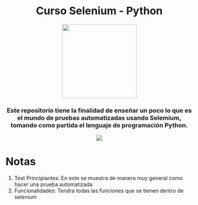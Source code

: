 <div id="header" align="center">
  <h1 align="center">Curso Selenium - Python</h1>
  <img src="https://media.giphy.com/media/qfiP3gjBmTvPFTT1Fx/giphy.gif" width="200"/>
  <h3>Este repositorio tiene la finalidad de enseñar un poco lo que es el mundo de pruebas automatizadas usando Selemium, tomando como partida el lenguaje de programación Python.</h3>
  
</div>

<div align="center">
  <img src="https://upload.wikimedia.org/wikipedia/commons/thumb/9/9f/Selenium_logo.svg/2560px-Selenium_logo.svg.png" />
</div>

<div>
  <h1>Notas</h1>
  <ol start="1">
  <li>Test Principiantes: En este se muestra de manera muy general como hacer una prueba automatizada</li>
  <li>Funcionalidades: Tendra todas las funciones que se tienen dentro de selenium</li>
</ol>
</div>


